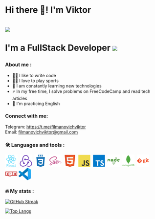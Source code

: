 <h1>Hi there 👋! I'm Viktor

![](https://komarev.com/ghpvc/?username=veelfeel)

I'm a FullStack Developer <img src="https://media.giphy.com/media/WUlplcMpOCEmTGBtBW/giphy.gif" width="30">
</h1>

### About me :

- :man_technologist: I like to write code
- :man_playing_handball: I love to play sports
- :satellite: I am constantly learning new technologies
- :zap: In my free time, I solve problems on FreeCodeCamp and read tech articles
- :book: I'm practicing English

### Connect with me:

Telegram: <a href="https://t.me/filmanovichviktor">https://t.me/filmanovichviktor</a><br>
Email: <a href="mailto:filmanovichviktor@gmail.com">filmanovichviktor@gmail.com</a>

### :hammer_and_wrench: Languages and tools :

<div>
  <img src="https://github.com/devicons/devicon/blob/master/icons/react/react-original-wordmark.svg" title="React" alt="React" width="40" height="40"/>&nbsp;
  <img src="https://github.com/devicons/devicon/blob/master/icons/redux/redux-original.svg" title="Redux" alt="Redux " width="40" height="40"/>&nbsp;
  <img src="https://github.com/devicons/devicon/blob/master/icons/css3/css3-plain-wordmark.svg"  title="CSS3" alt="CSS" width="40" height="40"/>&nbsp;
  <img src="https://github.com/devicons/devicon/blob/master/icons/sass/sass-original.svg"  title="SASS" alt="SASS" width="40" height="40"/>&nbsp;
  <img src="https://github.com/devicons/devicon/blob/master/icons/html5/html5-original.svg" title="HTML5" alt="HTML" width="40" height="40"/>&nbsp;
  <img src="https://github.com/devicons/devicon/blob/master/icons/javascript/javascript-original.svg" title="JavaScript" alt="JavaScript" width="40" height="40"/>&nbsp;
  <img src="https://github.com/devicons/devicon/blob/master/icons/typescript/typescript-original.svg" title="TypeScript" alt="TypeScript" width="40" height="40"/>&nbsp;
  <img src="https://github.com/devicons/devicon/blob/master/icons/nodejs/nodejs-plain-wordmark.svg" title="NodeJS" alt="NodeJS" width="40" height="40"/>&nbsp;
  <img src="https://github.com/devicons/devicon/blob/master/icons/mongodb/mongodb-plain-wordmark.svg" title="MongoDB" alt="MongoDB" width="40" height="40"/>&nbsp;
  <img src="https://github.com/devicons/devicon/blob/master/icons/git/git-plain-wordmark.svg" title="Git" alt="Git" width="40" height="40"/>
  <img src="https://github.com/devicons/devicon/blob/master/icons/npm/npm-original-wordmark.svg" title="NPM" alt="NPM" width="40" height="40"/>
  <img src="https://github.com/devicons/devicon/blob/master/icons/vscode/vscode-original.svg" title="VSCode" alt="VSCode" width="40" height="40"/>
</div>


### :fire: My stats :

[![GitHub Streak](http://github-readme-streak-stats.herokuapp.com?user=veelfeel&theme=github-dark-blue&border_radius=4)](https://git.io/streak-stats)

[![Top Langs](https://github-readme-stats.vercel.app/api/top-langs/?username=veelfeel&layout=compact&theme=github_dark)](https://github.com/anuraghazra/github-readme-stats)
